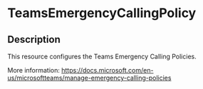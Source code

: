 
# TeamsEmergencyCallingPolicy

## Description

This resource configures the Teams Emergency Calling Policies.

More information: https://docs.microsoft.com/en-us/microsoftteams/manage-emergency-calling-policies
